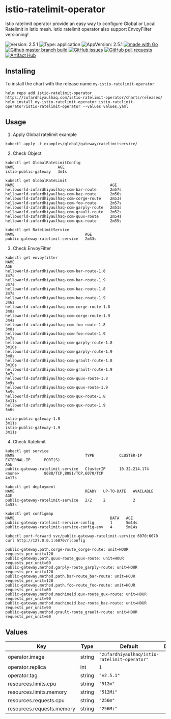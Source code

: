 # istio-ratelimit-operator

Istio ratelimit operator provide an easy way to configure Global or Local Ratelimit in Istio mesh. Istio ratelimit operator also support EnvoyFilter versioning!

![Version: 2.5.1](https://img.shields.io/badge/Version-2.5.1-informational?style=flat-square) ![Type: application](https://img.shields.io/badge/Type-application-informational?style=flat-square) ![AppVersion: 2.5.1](https://img.shields.io/badge/AppVersion-2.5.1-informational?style=flat-square) [![made with Go](https://img.shields.io/badge/made%20with-Go-brightgreen)](http://golang.org) [![Github master branch build](https://img.shields.io/github/workflow/status/zufardhiyaulhaq/istio-ratelimit-operator/Master)](https://github.com/zufardhiyaulhaq/istio-ratelimit-operator/actions/workflows/master.yml) [![GitHub issues](https://img.shields.io/github/issues/zufardhiyaulhaq/istio-ratelimit-operator)](https://github.com/zufardhiyaulhaq/istio-ratelimit-operator/issues) [![GitHub pull requests](https://img.shields.io/github/issues-pr/zufardhiyaulhaq/istio-ratelimit-operator)](https://github.com/zufardhiyaulhaq/istio-ratelimit-operator/pulls)[![Artifact Hub](https://img.shields.io/endpoint?url=https://artifacthub.io/badge/repository/istio-ratelimit-operator)](https://artifacthub.io/packages/search?repo=istio-ratelimit-operator)

## Installing

To install the chart with the release name `my-istio-ratelimit-operator`:

```console
helm repo add istio-ratelimit-operator https://zufardhiyaulhaq.com/istio-ratelimit-operator/charts/releases/
helm install my-istio-ratelimit-operator istio-ratelimit-operator/istio-ratelimit-operator --values values.yaml
```

## Usage
1. Apply Global ratelimit example
```console
kubectl apply -f examples/global/gateway/ratelimitservice/
```

2. Check Object
```
kubectl get GlobalRateLimitConfig
NAME                   AGE
istio-public-gateway   3m1s

kubectl get GlobalRateLimit
NAME                                          AGE
helloworld-zufardhiyaulhaq-com-bar-route      2m57s
helloworld-zufardhiyaulhaq-com-baz-route      2m56s
helloworld-zufardhiyaulhaq-com-corge-route    2m53s
helloworld-zufardhiyaulhaq-com-foo-route      2m57s
helloworld-zufardhiyaulhaq-com-garply-route   2m51s
helloworld-zufardhiyaulhaq-com-grault-route   2m52s
helloworld-zufardhiyaulhaq-com-quux-route     2m54s
helloworld-zufardhiyaulhaq-com-qux-route      2m55s

kubectl get RateLimitService
NAME                               AGE
public-gateway-ratelimit-service   2m33s
```

3. Check EnvoyFilter
```
kubectl get envoyfilter
NAME                                                                                                                                         AGE
helloworld-zufardhiyaulhaq-com-bar-route-1.8                                                                                                 3m7s
helloworld-zufardhiyaulhaq-com-bar-route-1.9                                                                                                 3m7s
helloworld-zufardhiyaulhaq-com-baz-route-1.8                                                                                                 3m7s
helloworld-zufardhiyaulhaq-com-baz-route-1.9                                                                                                 3m6s
helloworld-zufardhiyaulhaq-com-corge-route-1.8                                                                                               3m8s
helloworld-zufardhiyaulhaq-com-corge-route-1.9                                                                                               3m4s
helloworld-zufardhiyaulhaq-com-foo-route-1.8                                                                                                 3m8s
helloworld-zufardhiyaulhaq-com-foo-route-1.9                                                                                                 3m7s
helloworld-zufardhiyaulhaq-com-garply-route-1.8                                                                                              3m10s
helloworld-zufardhiyaulhaq-com-garply-route-1.9                                                                                              3m8s
helloworld-zufardhiyaulhaq-com-grault-route-1.8                                                                                              3m10s
helloworld-zufardhiyaulhaq-com-grault-route-1.9                                                                                              3m7s
helloworld-zufardhiyaulhaq-com-quux-route-1.8                                                                                                3m9s
helloworld-zufardhiyaulhaq-com-quux-route-1.9                                                                                                3m5s
helloworld-zufardhiyaulhaq-com-qux-route-1.8                                                                                                 3m11s
helloworld-zufardhiyaulhaq-com-qux-route-1.9                                                                                                 3m6s

istio-public-gateway-1.8                                                                                                                     3m11s
istio-public-gateway-1.9                                                                                                                     3m11s
```

4. Check Ratelimit
```
kubectl get service
NAME                               TYPE           CLUSTER-IP      EXTERNAL-IP      PORT(S)                                                           AGE
public-gateway-ratelimit-service   ClusterIP      10.32.214.174   <none>           8080/TCP,8081/TCP,6070/TCP                                        4m17s

kubectl get deployment
NAME                               READY   UP-TO-DATE   AVAILABLE   AGE
public-gateway-ratelimit-service   2/2     2            2           4m53s

kubectl get configmap
NAME                                          DATA   AGE
public-gateway-ratelimit-service-config       1      5m14s
public-gateway-ratelimit-service-config-env   4      5m14s

kubectl port-forward svc/public-gateway-ratelimit-service 6070:6070
curl http://127.0.0.1:6070/rlconfig

public-gateway.path.corge-route_corge-route: unit=HOUR requests_per_unit=120
public-gateway.path.quux-route_quux-route: unit=HOUR requests_per_unit=60
public-gateway.method.garply-route_garply-route: unit=HOUR requests_per_unit=120
public-gateway.method.path.bar-route_bar-route: unit=HOUR requests_per_unit=120
public-gateway.method.path.foo-route_foo-route: unit=HOUR requests_per_unit=60
public-gateway.method.machineid.qux-route_qux-route: unit=HOUR requests_per_unit=90
public-gateway.method.machineid.baz-route_baz-route: unit=HOUR requests_per_unit=90
public-gateway.method.grault-route_grault-route: unit=HOUR requests_per_unit=60
```

## Values

| Key | Type | Default | Description |
|-----|------|---------|-------------|
| operator.image | string | `"zufardhiyaulhaq/istio-ratelimit-operator"` |  |
| operator.replica | int | `1` |  |
| operator.tag | string | `"v2.5.1"` |  |
| resources.limits.cpu | string | `"512m"` |  |
| resources.limits.memory | string | `"512Mi"` |  |
| resources.requests.cpu | string | `"256m"` |  |
| resources.requests.memory | string | `"256Mi"` |  |

